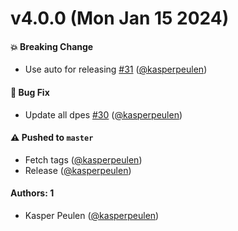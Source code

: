 # v4.0.0 (Mon Jan 15 2024)

#### 💥 Breaking Change

- Use auto for releasing [#31](https://github.com/storybookjs/linter-config/pull/31) ([@kasperpeulen](https://github.com/kasperpeulen))

#### 🐛 Bug Fix

- Update all dpes [#30](https://github.com/storybookjs/linter-config/pull/30) ([@kasperpeulen](https://github.com/kasperpeulen))

#### ⚠️ Pushed to `master`

- Fetch tags ([@kasperpeulen](https://github.com/kasperpeulen))
- Release ([@kasperpeulen](https://github.com/kasperpeulen))

#### Authors: 1

- Kasper Peulen ([@kasperpeulen](https://github.com/kasperpeulen))
